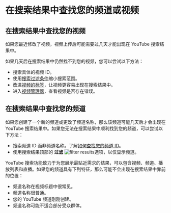 # 在搜索结果中查找您的频道或视频

## 在搜索结果中查找您的视频

如果您最近修改了视频，视频上传后可能需要过几天才能出现在 YouTube 搜索结果中。

如果几天后在搜索结果中仍然找不到您的视频，您可以尝试以下方法：

* 搜索具体的视频 ID。
* 使用[搜索过滤条件](https://support.google.com/youtube/answer/111997)缩小搜索范围。
* 改进[视频的标签](https://support.google.com/youtube/answer/146402)，让视频更容易出现在搜索结果中。
* 进入[视频管理器](http://www.youtube.com/my_videos)，查看视频是否存在错误。

## 在搜索结果中查找您的频道

如果您创建了一个新的频道或更改了频道名称，那么该频道可能几天后才会出现在 YouTube 搜索结果中。如果您无法在搜索结果中顺利找到您的频道，可以尝试以下方法：

* 搜索频道 ID 而非频道名称。了解[如何查找您的频道 ID](https://support.google.com/youtube/answer/3250431)。
* 使用搜索结果顶部的 **过滤** ![filter results](https://lh4.ggpht.com/MMiUPWcyLH7ZLrysarPpeQgEC4qasbTdLajn3oVGxNTDn-7RWgX-SiWwTvbjaGmYDPXk3Cmh=w18 "filter results")选项，以仅显示频道。

YouTube 搜索功能致力于为您展示最贴近需求的结果，可以包含视频、频道、播放列表和直播。如果您的频道具有下列特征，那么可能不会出现在搜索结果中靠前的位置：

* 频道名称在视频标题中很常见。
* 频道名称很普通。
* 您的 YouTube 频道刚刚创建。
* 频道名称可能不适合部分受众群体。